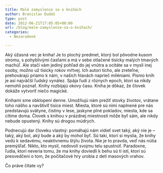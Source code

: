 ```yaml
---
title: Malé zamyslenie sa o knihách
author: Branislav Dudáš
type: post
date: 2012-06-21T17:05:05+00:00
url: /blog/male-zamyslenie-sa-o-knihach/
categories:
  - Nezaradené

---
```

Aký úžasná vec je kniha! Je to plochý predmet, ktorý bol pôvodne kusom stromu, s pohyblivými časťami a má v sebe otlačené tisícky malých tmavých machúľ. Ale stačí vám jediný pohľad do jej vnútra a ocitáte sa v mysli inej osoby, možno už tisícky rokov mŕtvej. Ich autori ticho, ale zreteľne, prehovárajú priamo k nám, v našich hlavách naprieč miléniami. Písmo kníh je asi najväčší ľudský vynález. Spája ľudí z rôznych epoch, ktorí sa nikdy nemohli poznať. Knihy rozbíjajú okovy času. Kniha je dôkaz, že človek dokáže vytvoriť niečo magické.<!--more-->

Knihami sme obklopení denne. Umožňujú nám prežiť stovky životov, vrátane toho nášho a navštíviť tisíce miest. Miesta, ktoré sú nimi naplnené pre nás predstavujú svätyne, čistiny v lese, jaskyne plné pokladov, miesta, kde sa cítime doma. Človek s knihou v prázdnej miestnosti môže byť sám, ale nikdy nebude opustený. Knihy sú drogou múdrych.

Podnecujú dar človeku vlastný: pomáhajú nám vidieť svet taký, aký nie je &#8211; taký, aký bol, aký bude a aký by mohol byť. Sú takí, ktorí si myslia, že knihy vedú k sedavému, neaktívnemu štýlu života. Nie je to pravda, veď nás nútia premýšľať. Nikto, kto myslí, nedovolí svojmu telu spustnúť. Paradoxne, ľudia, ktorí neveria tomu, že ma knihy doviedli k behu sú tí istí, ktorí sú presvedčení o tom, že počítačové hry urobia z detí masových vrahov.

Čo práve čítate vy?